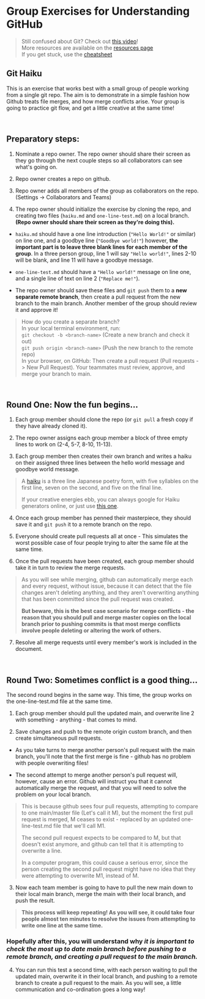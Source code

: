 # Group Exercises for Understanding GitHub

> Still confused about Git? Check out [this video](https://app.pluralsight.com/course-player?clipId=8dc1a5de-01c5-452e-a45f-d2f77a980e1c)! <br>
> More resources are available on the [resources page](https://github.com/220705-UTA-NET/trainer_code/blob/main/wk4/git-workshop/resources.md) <br>
> If you get stuck, use the [cheatsheet](https://github.com/220705-UTA-NET/trainer_code/blob/main/wk4/git-workshop/cheatsheet.md) <br>

## Git Haiku

This is an exercise that works best with a small group of people working from a single git repo. The aim is to demonstrate in a simple fashion how Github treats file merges, and how merge conflicts arise. Your group is going to practice git flow, and get a little creative at the same time!

<br>

## Preparatory steps: 
1. Nominate a repo owner.  The repo owner should share their screen as they go through the next couple steps so all collaborators can see what's going on.

2. Repo owner creates a repo on github.

3. Repo owner adds all members of the group as collaborators on the repo. (Settings -> Collaborators and Teams)

4. The repo owner should initialize the exercise by cloning the repo, and creating two files (`haiku.md` and `one-line-test.md`) on a local branch. **(Repo owner should share their screen as they're doing this).**

- `haiku.md` should have a one line introduction (`"Hello World!"` or similar) on line one, and a goodbye line (`"Goodbye world!"`) however, **the important part is to leave three blank lines for each member of the group**. In a three person group, line 1 will say `"Hello world!"`, lines 2-10 will be blank, and line 11 will have a goodbye message.

- `one-line-test.md` should have a `"Hello world!"` message on line one, and a single line of text on line 2 (`"Replace me!"`).

- The repo owner should save these files and `git push` them to a **new separate remote branch**, then create a pull request from the new branch to the main branch. Another member of the group should review it and approve it! <br>

> How do you create a separate branch? <br>
> In your local terminal environment, run:<br>
> `git checkout -b <branch-name>` (Create a new branch and check it out) <br>
> `git push origin <branch-name>` (Push the new branch to the remote repo) <br>
> In your browser, on GitHub:
> Then create a pull request (Pull requests -> New Pull Request).
> Your teammates must review, approve, and merge your branch to main.

<br>

## Round One: Now the fun begins...

1. Each group member should clone the repo (or `git pull` a fresh copy if they have already cloned it).

2. The repo owner assigns each group member a block of three empty lines to work on (2-4, 5-7, 8-10, 11-13).

3. Each group member then creates their own branch and writes a haiku on their assigned three lines between the hello world message and goodbye world message. <br>

> A [haiku](https://en.wikipedia.org/wiki/Haiku) is a three line Japanese poetry form, with five syllables on the first line, seven on the second, and five on the final line.
>
> If your creative energies ebb, you can always google for Haiku generators online, or just use [this one](http://www.everypoet.com/haiku/default.htm).

4. Once each group member has penned their masterpiece, they should save it and `git push` it to a remote branch on the repo.

5. Everyone should create pull requests all at once - This simulates the worst possible case of four people trying to alter the same file at the same time.

6. Once the pull requests have been created, each group member should take it in turn to review the merge requests.

>As you will see while merging, github can automatically merge each and every request, without issue, because it can detect that the file changes aren't deleting anything, and they aren't overwriting anything that has been committed since the pull request was created. <br>
>
> **But beware, this is the best case scenario for merge conflicts - the reason that you should pull and merge master copies on the local branch prior to pushing commits is that most merge conflicts involve people deleting or altering the work of others.**

7. Resolve all merge requests until every member's work is included in the document.

<br>

## Round Two: Sometimes conflict is a good thing...
The second round begins in the same way. This time, the group works on the one-line-test.md file at the same time.

1. Each group member should pull the updated main, and overwrite line 2 with something - anything - that comes to mind.

2. Save changes and push to the remote origin custom branch, and then create simultaneous pull requests.
  - As you take turns to merge another person's pull request with the main branch, you'll note that the first merge is fine - github has no problem with people overwriting files!

  - The second attempt to merge another person's pull request will, however, cause an error. Github will instruct you that it cannot automatically merge the request, and that you will need to solve the problem on your local branch.

> This is because github sees four pull requests, attempting to compare to one main/master file (Let's call it M), but the moment the first pull request is merged, M ceases to exist - replaced by an updated one-line-test.md file that we'll call M1. <br>
> 
> The second pull request expects to be compared to M, but that doesn't exist anymore, and github can tell that it is attempting to overwrite a line. <br>
>
> In a computer program, this could cause a serious error, since the person creating the second pull request might have no idea that they were attempting to overwrite M1, instead of M.
  
3. Now each team member is going to have to pull the new main down to their local main branch, merge the main with their local branch, and push the result.

> **This process will keep repeating! As you will see, it could take four people almost ten minutes to resolve the issues from attempting to write one line at the same time.**

### Hopefully after this, you will understand why ***it is important to check the most up to date main branch before pushing to a remote branch, and creating a pull request to the main branch.***

4. You can run this test a second time, with each person waiting to pull the updated main, overwrite it in their local branch, and pushing to a remote branch to create a pull request to the main. As you will see, a little communication and co-ordination goes a long way!